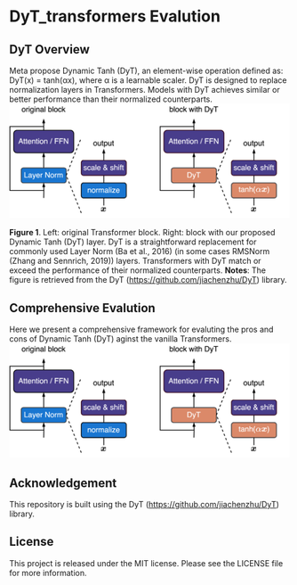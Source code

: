 # DyT_transformers Evalution

## DyT Overview
Meta propose Dynamic Tanh (DyT), an element-wise operation defined as: DyT(x) = tanh(αx), where α is a learnable scaler. DyT is designed to replace normalization layers in Transformers. Models with DyT achieves similar or better performance than their normalized counterparts.
<img src="https://github.com/Computational-social-science/DyT_transformers/blob/main/before_after.svg" />

**Figure 1**. Left: original Transformer block. Right: block with our proposed Dynamic Tanh (DyT) layer. DyT is a straightforward replacement for commonly used Layer Norm (Ba et al., 2016) (in some cases RMSNorm (Zhang and Sennrich, 2019)) layers. Transformers with DyT match or exceed the performance of their normalized counterparts.
**Notes**: The figure is retrieved from the DyT (https://github.com/jiachenzhu/DyT) library.

## Comprehensive Evalution
Here we present a comprehensive framework for evaluting the pros and cons of Dynamic Tanh (DyT) aginst the vanilla Transformers.
<img src="https://github.com/Computational-social-science/DyT_transformers/blob/main/before_after.svg" />

## Acknowledgement
This repository is built using the DyT (https://github.com/jiachenzhu/DyT) library.

## License
This project is released under the MIT license. Please see the LICENSE file for more information.
